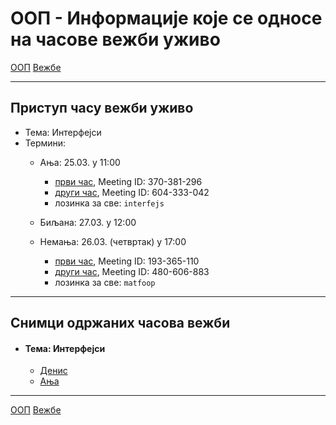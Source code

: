 # ООП - Информације које се односе на часове вежби уживо

[ООП](../../README.md) [Вежбе](../README.md)

---

## Приступ часу вежби уживо

- Тема: Интерфејси
- Термини:
  - Ања: 25.03. у 11:00 
    - [први час](https://zoom.us/j/370381296?pwd=TnZlUklnOWFueHh0VnNTSHYxUjNZZz09), Meeting ID: 370-381-296
    - [други час](https://zoom.us/j/604333042?pwd=djZYRWdXUEVaOXR1K1lONi9CcW0rUT09), Meeting ID: 604-333-042
    - лозинка за све: `interfejs`
    
  - Биљана: 27.03. у 12:00 
  - Немања: 26.03. (четвртак) у 17:00 
    - [први час](https://us04web.zoom.us/j/193365110?pwd=QnZ3Rlpnd1ovd1hHSkVZeElmMVhuQT09), Meeting ID: 193-365-110
    - [други час](https://us04web.zoom.us/j/480606883?pwd=dDkvSGNPMHQ1OFh6M3lpbDBneFNydz09), Meeting ID: 480-606-883
    - лозинка за све: `matfoop`

---

## Снимци одржаних часова вежби

- #### Тема: Интерфејси
  - [Денис](https://youtu.be/yJid-lC8RUw) 
  - [Ања](https://youtu.be/rVcXIdKxfyo) 

---

[ООП](../../README.md) [Вежбе](../README.md)
